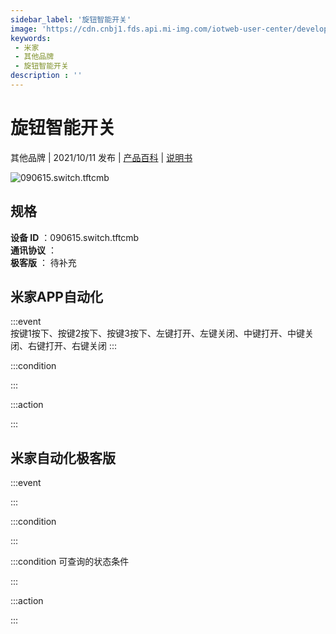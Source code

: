 ```yaml
---
sidebar_label: '旋钮智能开关'
image: 'https://cdn.cnbj1.fds.api.mi-img.com/iotweb-user-center/developer_1679048027212JEH5BKlS.png?GalaxyAccessKeyId=AKVGLQWBOVIRQ3XLEW&Expires=9223372036854775807&Signature=PH0ap/tcm0HK2EU+BfjFiyPEH7c='
keywords: 
 - 米家
 - 其他品牌
 - 旋钮智能开关
description : ''
---
```

# 旋钮智能开关

其他品牌 | 2021/10/11 发布 | [产品百科](https://home.mi.com/webapp/content/baike/product/index.html?model=090615.switch.tftcmb/) | [说明书](https://home.mi.com/views/introduction.html?model=090615.switch.tftcmb&region=cn)

![090615.switch.tftcmb](https://cdn.cnbj1.fds.api.mi-img.com/iotweb-user-center/developer_1679048027212JEH5BKlS.png?GalaxyAccessKeyId=AKVGLQWBOVIRQ3XLEW&Expires=9223372036854775807&Signature=PH0ap/tcm0HK2EU+BfjFiyPEH7c=)

## 规格  
> 
**设备 ID** ：090615.switch.tftcmb  
**通讯协议** ：  
**极客版**  ： 待补充 


## 米家APP自动化  

:::event  
按键1按下、按键2按下、按键3按下、左键打开、左键关闭、中键打开、中键关闭、右键打开、右键关闭
:::

:::condition  

:::

:::action   

:::

## 米家自动化极客版  

:::event  

:::

:::condition  

:::

:::condition 可查询的状态条件  

:::

:::action  

:::

        
